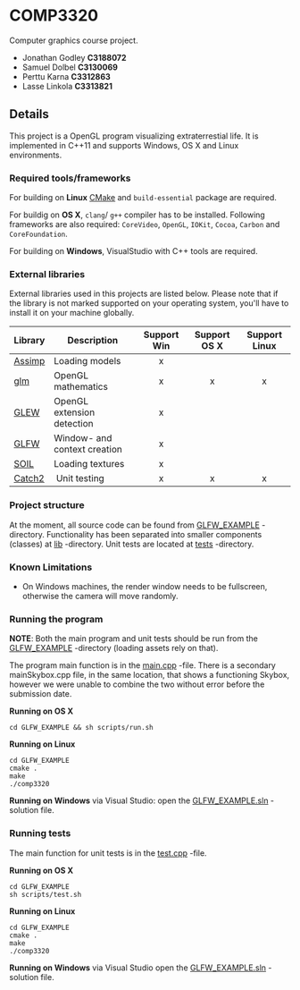 # COMP3320

Computer graphics course project.

* Jonathan Godley **C3188072**
* Samuel Dolbel **C3130069**
* Perttu Karna **C3312863**
* Lasse Linkola **C3313821**


## Details

This project is a OpenGL program visualizing extraterrestial life. It is implemented in C++11 and supports Windows, OS X and Linux environments.

### Required tools/frameworks

For building on **Linux** [CMake][cmake-site] and `build-essential` package are required.

For buildig on **OS X**, `clang`/ `g++` compiler has to be installed. Following frameworks are also required: `CoreVideo`, `OpenGL`, `IOKit`, `Cocoa`, `Carbon` and `CoreFoundation`.

For building on **Windows**, VisualStudio with C++ tools are required. 

### External libraries

External libraries used in this projects are listed below. Please note that if the library is not marked supported on your operating system, you'll have to install it on your machine globally.


| Library               | Description                  | Support Win | Support OS X | Support Linux |
|-----------------------|------------------------------|:-----------:|:------------:|:-------------:|
| [Assimp][assimp-site] | Loading models               | x           |              |               |
| [glm][glm-site]       | OpenGL mathematics           | x           | x            | x             |
| [GLEW][glew-site]     | OpenGL extension detection   | x           |              |               |
| [GLFW][glfw-site]     | Window- and context creation | x           |              |               |
| [SOIL][soil-site]     | Loading textures             | x           |              |               |
| [Catch2][catch-site]  | Unit testing                 | x           | x            | x             |

### Project structure

At the moment, all source code can be found from [GLFW_EXAMPLE](GLFW_EXAMPLE) -directory. Functionality has been separated into smaller components (classes) at [lib](GLFW_EXAMPLE/lib) -directory. Unit tests are located at [tests](GLFW_EXAMPLE/tests) -directory.

### Known Limitations

* On Windows machines, the render window needs to be fullscreen, otherwise the camera will move randomly.

### Running the program

**NOTE**: Both the main program and unit tests should be run from the [GLFW_EXAMPLE](GLFW_EXAMPLE) -directory (loading assets rely on that).

The program main function is in the [main.cpp](GLFW_EXAMPLE/main.cpp) -file.
There is a secondary mainSkybox.cpp file, in the same location, that shows a functioning Skybox, however we were unable to combine the two without error before the submission date.

**Running on OS X**
```
cd GLFW_EXAMPLE && sh scripts/run.sh
```

**Running on Linux**
```
cd GLFW_EXAMPLE
cmake .
make
./comp3320
```

**Running on Windows** via Visual Studio: open the [GLFW_EXAMPLE.sln](GLFW_EXAMPLE.sln) -solution file.

### Running tests

The main function for unit tests is in the [test.cpp](GLFW_EXAMPLE/tests/test.cpp) -file.

**Running on OS X**
```
cd GLFW_EXAMPLE
sh scripts/test.sh
```

**Running on Linux**
```
cd GLFW_EXAMPLE
cmake .
make
./comp3320
```

**Running on Windows** via Visual Studio open the [GLFW_EXAMPLE.sln](GLFW_EXAMPLE.sln) -solution file.


[assimp-site]:http://www.assimp.org/
[glm-site]:https://glm.g-truc.net/0.9.9/index.html
[glew-site]:http://glew.sourceforge.net/
[glfw-site]:https://www.glfw.org/
[soil-site]:http://lonesock.net/soil.html
[catch-site]:https://github.com/catchorg/Catch2
[cmake-site]:https://cmake.org/